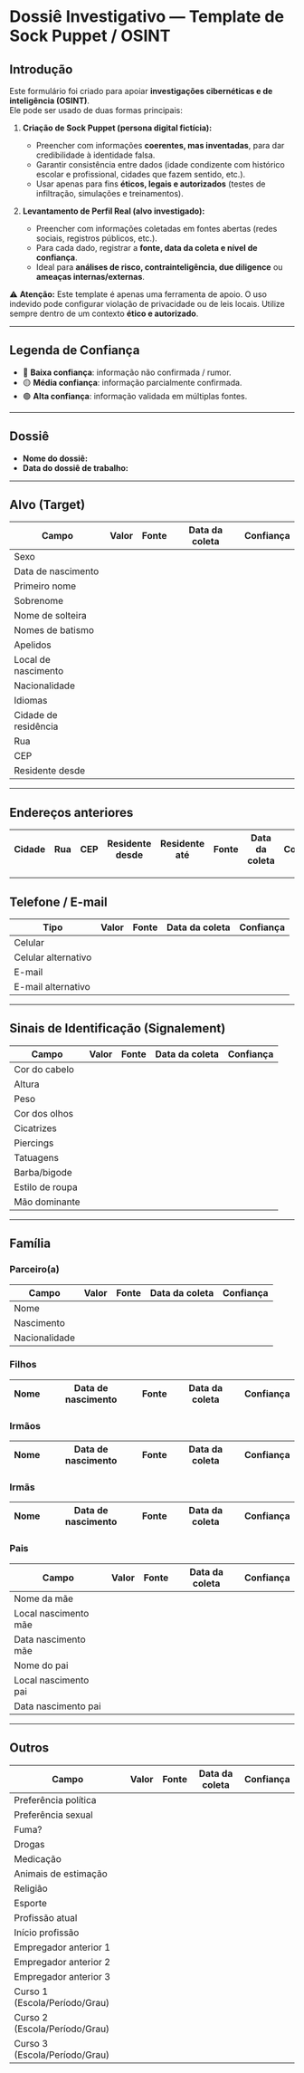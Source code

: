 # Dossiê Investigativo — Template de Sock Puppet / OSINT

## Introdução
Este formulário foi criado para apoiar **investigações cibernéticas e de inteligência (OSINT)**.  
Ele pode ser usado de duas formas principais:

1. **Criação de Sock Puppet (persona digital fictícia):**  
   - Preencher com informações **coerentes, mas inventadas**, para dar credibilidade à identidade falsa.  
   - Garantir consistência entre dados (idade condizente com histórico escolar e profissional, cidades que fazem sentido, etc.).  
   - Usar apenas para fins **éticos, legais e autorizados** (testes de infiltração, simulações e treinamentos).  

2. **Levantamento de Perfil Real (alvo investigado):**  
   - Preencher com informações coletadas em fontes abertas (redes sociais, registros públicos, etc.).  
   - Para cada dado, registrar a **fonte, data da coleta e nível de confiança**.  
   - Ideal para **análises de risco, contrainteligência, due diligence** ou **ameaças internas/externas**.  

⚠️ **Atenção:** Este template é apenas uma ferramenta de apoio. O uso indevido pode configurar violação de privacidade ou de leis locais. Utilize sempre dentro de um contexto **ético e autorizado**.

---

## Legenda de Confiança
- 🔴 **Baixa confiança**: informação não confirmada / rumor.  
- 🟡 **Média confiança**: informação parcialmente confirmada.  
- 🟢 **Alta confiança**: informação validada em múltiplas fontes.  

---

## Dossiê
- **Nome do dossiê:**  
- **Data do dossiê de trabalho:**  

---

## Alvo (Target)
| Campo             | Valor | Fonte | Data da coleta | Confiança |
|-------------------|-------|-------|----------------|-----------|
| Sexo              |       |       |                |           |
| Data de nascimento|       |       |                |           |
| Primeiro nome     |       |       |                |           |
| Sobrenome         |       |       |                |           |
| Nome de solteira  |       |       |                |           |
| Nomes de batismo  |       |       |                |           |
| Apelidos          |       |       |                |           |
| Local de nascimento |     |       |                |           |
| Nacionalidade     |       |       |                |           |
| Idiomas           |       |       |                |           |
| Cidade de residência |    |       |                |           |
| Rua               |       |       |                |           |
| CEP               |       |       |                |           |
| Residente desde   |       |       |                |           |

---

## Endereços anteriores
| Cidade | Rua | CEP | Residente desde | Residente até | Fonte | Data da coleta | Confiança |
|--------|-----|-----|-----------------|---------------|-------|----------------|-----------|

---

## Telefone / E-mail
| Tipo             | Valor | Fonte | Data da coleta | Confiança |
|------------------|-------|-------|----------------|-----------|
| Celular          |       |       |                |           |
| Celular alternativo |    |       |                |           |
| E-mail           |       |       |                |           |
| E-mail alternativo |    |       |                |           |

---

## Sinais de Identificação (Signalement)
| Campo           | Valor | Fonte | Data da coleta | Confiança |
|-----------------|-------|-------|----------------|-----------|
| Cor do cabelo   |       |       |                |           |
| Altura          |       |       |                |           |
| Peso            |       |       |                |           |
| Cor dos olhos   |       |       |                |           |
| Cicatrizes      |       |       |                |           |
| Piercings       |       |       |                |           |
| Tatuagens       |       |       |                |           |
| Barba/bigode    |       |       |                |           |
| Estilo de roupa |       |       |                |           |
| Mão dominante   |       |       |                |           |

---

## Família
### Parceiro(a)
| Campo         | Valor | Fonte | Data da coleta | Confiança |
|---------------|-------|-------|----------------|-----------|
| Nome          |       |       |                |           |
| Nascimento    |       |       |                |           |
| Nacionalidade |       |       |                |           |

### Filhos
| Nome | Data de nascimento | Fonte | Data da coleta | Confiança |
|------|---------------------|-------|----------------|-----------|

### Irmãos
| Nome | Data de nascimento | Fonte | Data da coleta | Confiança |
|------|---------------------|-------|----------------|-----------|

### Irmãs
| Nome | Data de nascimento | Fonte | Data da coleta | Confiança |
|------|---------------------|-------|----------------|-----------|

### Pais
| Campo         | Valor | Fonte | Data da coleta | Confiança |
|---------------|-------|-------|----------------|-----------|
| Nome da mãe   |       |       |                |           |
| Local nascimento mãe | |     |                |           |
| Data nascimento mãe | |      |                |           |
| Nome do pai   |       |       |                |           |
| Local nascimento pai | |     |                |           |
| Data nascimento pai | |      |                |           |

---

## Outros
| Campo             | Valor | Fonte | Data da coleta | Confiança |
|-------------------|-------|-------|----------------|-----------|
| Preferência política |     |       |                |           |
| Preferência sexual  |     |       |                |           |
| Fuma?              |       |       |                |           |
| Drogas             |       |       |                |           |
| Medicação          |       |       |                |           |
| Animais de estimação |    |       |                |           |
| Religião           |       |       |                |           |
| Esporte            |       |       |                |           |
| Profissão atual    |       |       |                |           |
| Início profissão   |       |       |                |           |
| Empregador anterior 1 |    |       |                |           |
| Empregador anterior 2 |    |       |                |           |
| Empregador anterior 3 |    |       |                |           |
| Curso 1 (Escola/Período/Grau) | |   |                |           |
| Curso 2 (Escola/Período/Grau) | |   |                |           |
| Curso 3 (Escola/Período/Grau) | |   |                |           |
